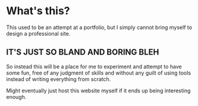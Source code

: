 # What's this?

This used to be an attempt at a portfolio, but I simply cannot bring myself to design a professional site.

## IT'S JUST SO BLAND AND BORING BLEH

So instead this will be a place for me to experiment and attempt to have some fun, free of any judgment of skills and without any guilt of using tools instead of writing everything from scratch.

Might eventually just host this website myself if it ends up being interesting enough.